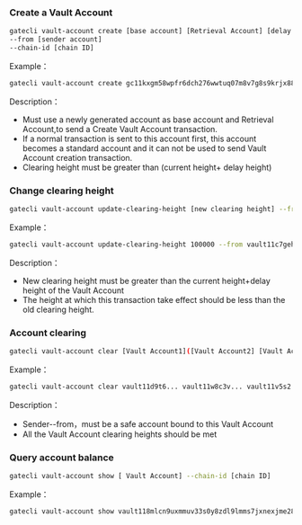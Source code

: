 ### Create a Vault Account

```bash
gatecli vault-account create [base account] [Retrieval Account] [delay height] [Clearing Height] [transfer token  amount] 
--from [sender account] 
--chain-id [chain ID]
```

Example：

```bash
gatecli vault-account create gc11kxgm58wpfr6dch276wwtuq07m8v7g8s9krjx88 gc11t83m7mngzjzef9dke2avjfe0ws3933kplgs4wx 38 300 30NANOGC --from gc11kxgm58wpfr6dch276wwtuq07m8v7g8s9krjx88 --chain-id testnet
```

Description：

* Must use a newly generated account as base account and  Retrieval Account,to send a Create Vault Account transaction. 
* If a normal transaction is sent to this account first, this account becomes a standard account and it can not be used to send Vault Account creation transaction.
* Clearing height must be greater than (current height+ delay height)

### Change clearing height

```bash
gatecli vault-account update-clearing-height [new clearing height] --from [sender account ] --chain-id [chain ID]
```

Example：

```bash
gatecli vault-account update-clearing-height 100000 --from vault11c7geh5zs34nwct7chmyda8prl8e2jsyuvt9r49 --chain-id testnet
```

Description：

* New clearing height must be greater than the current height+delay height of the Vault Account
* The height at which this transaction take effect should be less than the old clearing height.

### Account clearing

```bash
gatecli vault-account clear [Vault Account1]([Vault Account2] [Vault Account3]...) --from [sender account] --chain-id [chain ID]
```

Example：

```bash
gatecli vault-account clear vault11d9t6... vault11w8c3v... vault11v5s2... --from gc11t83m7mngzjzef9dke2avjfe0ws3933kplgs4wx --chain-id testnet
```

Description：

* Sender--from，must be a safe account bound to this Vault Account
* All the Vault Account clearing heights should be met

### Query  account balance

```bash
gatecli vault-account show [ Vault Account] --chain-id [chain ID]
```

Example：

```bash
gatecli vault-account show vault118mlcn9uxmmuv33s0y8zdl9lmms7jxnexjme28e --chain-id testnet
```
